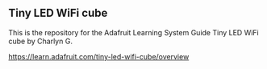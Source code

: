## Tiny LED WiFi cube

This is the repository for the Adafruit Learning System Guide Tiny LED WiFi cube by Charlyn G.

https://learn.adafruit.com/tiny-led-wifi-cube/overview
